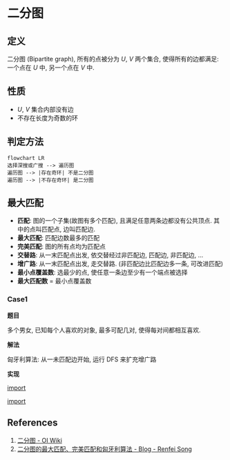 # 二分图

## 定义

二分图 (Bipartite graph), 所有的点被分为 *U*, *V* 两个集合, 使得所有的边都满足: 一个点在 *U* 中, 另一个点在 *V* 中.

## 性质

* *U*, *V* 集合内部没有边
* 不存在长度为奇数的环

## 判定方法

```mermaid
flowchart LR
选择深搜或广搜 --> 遍历图
遍历图 --> |存在奇环| 不是二分图
遍历图 --> |不存在奇环| 是二分图
```

## 最大匹配

* **匹配**: 图的一个子集(故图有多个匹配), 且满足任意两条边都没有公共顶点. 其中的点叫匹配点, 边叫匹配边.
* **最大匹配**: 匹配边数最多的匹配
* **完美匹配**: 图的所有点均为匹配点
* **交替路**: 从一末匹配点出发, 依交替经过非匹配边, 匹配边, 非匹配边, ...
* **增广路**: 从一末匹配点出发, 走交替路. (非匹配边比匹配边多一条, 可改进匹配)
* **最小点覆盖数**: 选最少的点, 使任意一条边至少有一个端点被选择
* **最大匹配数** = 最小点覆盖数

### Case1

**题目**

多个男女, 已知每个人喜欢的对象, 最多可配几对, 使得每对间都相互喜欢.

**解法**

匈牙利算法: 从一未匹配边开始, 运行 DFS 来扩充增广路

**实现**

[import](../src/bipartite_graph_case1.h)

[import](../tests/test_bipartite_graph_case1.cpp)

## References

1. [二分图 - OI Wiki](https://oi-wiki.org/graph/bi-graph/)
1. [二分图的最大匹配、完美匹配和匈牙利算法 - Blog - Renfei Song](https://www.renfei.org/blog/bipartite-matching.html)
